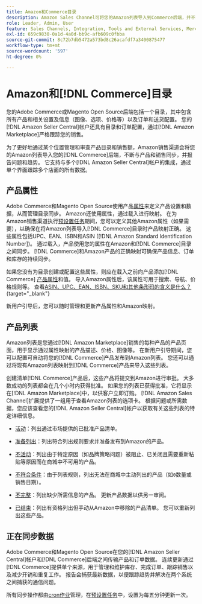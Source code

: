 ```yaml
---
title: Amazon和Commerce目录
description: Amazon Sales Channel可将您的Amazon列表导入到Commerce后端，并不断与产品和销售同步。
role: Leader, Admin, User
feature: Sales Channels, Integration, Tools and External Services, Merchandising, Catalog Management
exl-id: 659c9830-0a1d-4a0d-bb9c-afb609c0fbba
source-git-commit: 8c72b7db5472a573bd8c26acafdf7a3400875477
workflow-type: tm+mt
source-wordcount: '597'
ht-degree: 0%

---
```


# Amazon和[!DNL Commerce]目录

您的Adobe Commerce或Magento Open Source后端包括一个目录，其中包含所有产品和相关设置及信息（图像、选项、价格等）以及订单和送货配置。 您的[!DNL Amazon Seller Central]帐户还具有目录和订单配置，通过[!DNL Amazon Marketplace]严格跟踪您的销售。

为了更好地通过某个位置管理和审查产品目录和销售额，Amazon销售渠道会将您的Amazon列表导入您的[!DNL Commerce]后端，不断与产品和销售同步，并报告问题和趋势。 它支持与多个[!DNL Amazon Seller Central]帐户的集成，通过单个界面跟踪多个店面的所有数据。

## 产品属性

Adobe Commerce和Magento Open Source使用产品[属性](https://experienceleague.adobe.com/docs/commerce-admin/catalog/product-attributes/product-attributes.html)来定义产品设置和数据，从而管理目录同步。 Amazon还使用属性，通过载入进行映射。 在为Amazon销售渠道执行[预设置任务](./amazon-pre-setup-tasks.md)期间，您可以定义其他Amazon属性（如果需要），以确保在将Amazon列表导入[!DNL Commerce]目录时产品映射正确。 这些属性包括UPC、EAN、ISBN和ASIN ([!DNL Amazon Standard Identification Number])。 通过载入，产品使用您的属性在Amazon和[!DNL Commerce]目录之间同步。 [!DNL Commerce]和Amazon产品的正确映射可确保产品信息、订单和库存的持续同步。

如果您没有为目录创建或配置这些属性，则应在载入之前向产品添加[!DNL Commerce] [产品属性](https://experienceleague.adobe.com/docs/commerce-admin/catalog/product-attributes/product-attributes.html)和值。 导入Amazon属性后，该属性可用于搜索、导航、价格规则等。 查看[ASIN、UPC、EAN、ISBN、SKU和其他条形码的含义是什么？](https://sellerskills.com/multi-channel-operations/what-asin-upc-ean-isbn-sku-and-other-barcodes-mean/#what-is-isbn-number){target="_blank"}

新用户引导后，您可以随时管理和更新产品属性和Amazon映射。

## 产品列表

Amazon列表是您通过[!DNL Amazon Marketplace]销售的每种产品的产品页面，用于显示通过属性映射的产品描述、价格、图像等。 在新用户引导期间，您可以配置可自动将您的[!DNL Commerce]产品发布到Amazon列表。 您还可以通过将现有Amazon列表映射到[!DNL Commerce]产品来导入这些列表。

创建清单[!DNL Commerce]产品后，这些产品将提交到Amazon进行审批。 大多数成功的列表都会在几个小时内获得批准。 如果您的列表已获得批准，它将显示在[!DNL Amazon Marketplace]中，以供客户立即订购。 [!DNL Amazon Sales Channel]扩展提供了一组用于查看Amazon列表的选项卡。 根据问题或所需数据，您应该查看您的[!DNL Amazon Seller Central]帐户以获取有关这些列表的特定详细信息。

- [活动](./active-listings.md)：列出通过市场提供的已批准产品清单。

- [准备列出](./ready-to-list.md)：列出符合列出规则要求并准备发布到Amazon的产品。

- [不活动](./inactive-listings.md)：列出由于特定原因（如品牌策略问题）被阻止、已关闭且需要重新粘贴等原因而在商城中不可用的产品。

- [不符合条件](./ineligible-listings.md)：由于列表规则，列出无法在商城中主动列出的产品（如`0`数量或销售日期）。

- [不完整](./incomplete-listings.md)：列出缺少所需信息的产品。 更新产品数据以供另一审阅。

- [已结束](./ended-listings.md)：列出有资格列出但手动从Amazon中移除的产品清单。 您可以重新列出这些产品。

## 正在同步数据

Adobe Commerce和Magento Open Source在您的[!DNL Amazon Seller Central]帐户和[!DNL Commerce]后端之间传输产品和订单数据。 连续更新通过[!DNL Commerce]提供单个来源，用于管理和维护库存、完成订单、跟踪销售以及减少开销和重复工作。 报告会捕获最新数据，以便跟踪趋势并解决在两个系统之间捕获的通信问题。

所有同步操作都由[cron作业](https://experienceleague.adobe.com/docs/commerce-admin/systems/tools/cron.html)管理，在[预设置任务](./amazon-pre-setup-tasks.md)中，设置为每五分钟更新一次。
